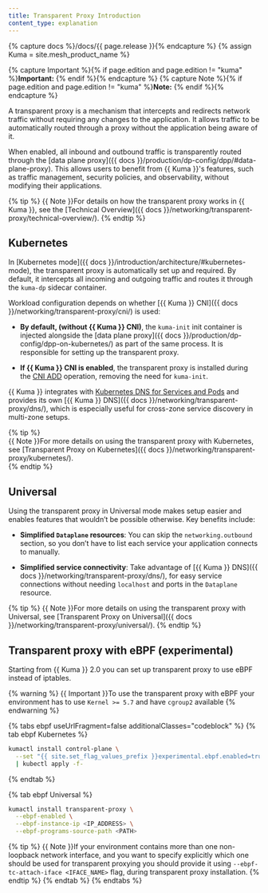 ```yaml
---
title: Transparent Proxy Introduction
content_type: explanation
---
```


{% capture docs %}/docs/{{ page.release }}{% endcapture %}
{% assign Kuma = site.mesh_product_name %}

{% capture Important %}{% if page.edition and page.edition != "kuma" %}**Important:** {% endif %}{% endcapture %}
{% capture Note %}{% if page.edition and page.edition != "kuma" %}**Note:** {% endif %}{% endcapture %}

A transparent proxy is a mechanism that intercepts and redirects network traffic without requiring any changes to the application. It allows traffic to be automatically routed through a proxy without the application being aware of it.

When enabled, all inbound and outbound traffic is transparently routed through the [data plane proxy]({{ docs }}/production/dp-config/dpp/#data-plane-proxy). This allows users to benefit from {{ Kuma }}'s features, such as traffic management, security policies, and observability, without modifying their applications.

{% tip %}
{{ Note }}For details on how the transparent proxy works in {{ Kuma }}, see the [Technical Overview]({{ docs }}/networking/transparent-proxy/technical-overview/).
{% endtip %}

## Kubernetes

In [Kubernetes mode]({{ docs }}/introduction/architecture/#kubernetes-mode), the transparent proxy is automatically set up and required. By default, it intercepts all incoming and outgoing traffic and routes it through the `kuma-dp` sidecar container.

Workload configuration depends on whether [{{ Kuma }} CNI]({{ docs }}/networking/transparent-proxy/cni/) is used:

- **By default, (without {{ Kuma }} CNI)**, the `kuma-init` init container is injected alongside the [data plane proxy]({{ docs }}/production/dp-config/dpp-on-kubernetes/) as part of the same process. It is responsible for setting up the transparent proxy.

- **If {{ Kuma }} CNI is enabled**, the transparent proxy is installed during the [CNI ADD](https://www.cni.dev/docs/spec/#add-add-container-to-network-or-apply-modifications) operation, removing the need for `kuma-init`.

{{ Kuma }} integrates with [Kubernetes DNS for Services and Pods](https://kubernetes.io/docs/concepts/services-networking/dns-pod-service/) and provides its own [{{ Kuma }} DNS]({{ docs }}/networking/transparent-proxy/dns/), which is especially useful for cross-zone service discovery in multi-zone setups.

{% tip %}  
{{ Note }}For more details on using the transparent proxy with Kubernetes, see [Transparent Proxy on Kubernetes]({{ docs }}/networking/transparent-proxy/kubernetes/).  
{% endtip %}

## Universal

Using the transparent proxy in Universal mode makes setup easier and enables features that wouldn’t be possible otherwise. Key benefits include:

- **Simplified `Dataplane` resources**: You can skip the `networking.outbound` section, so you don’t have to list each service your application connects to manually.

- **Simplified service connectivity**: Take advantage of [{{ Kuma }} DNS]({{ docs }}/networking/transparent-proxy/dns/), for easy service connections without needing `localhost` and ports in the `Dataplane` resource.

{% tip %}
{{ Note }}For more details on using the transparent proxy with Universal, see [Transparent Proxy on Universal]({{ docs }}/networking/transparent-proxy/universal/).
{% endtip %}

## Transparent proxy with eBPF (experimental)

Starting from {{ Kuma }} 2.0 you can set up transparent proxy to use eBPF instead of iptables.

{% warning %}
{{ Important }}To use the transparent proxy with eBPF your environment has to use `Kernel >= 5.7` and have `cgroup2` available
{% endwarning %}

{% tabs ebpf useUrlFragment=false additionalClasses="codeblock" %}
{% tab ebpf Kubernetes %}
```sh
kumactl install control-plane \
  --set "{{ site.set_flag_values_prefix }}experimental.ebpf.enabled=true" \
  | kubectl apply -f-
```
{% endtab %}

{% tab ebpf Universal %}
```sh
kumactl install transparent-proxy \
  --ebpf-enabled \
  --ebpf-instance-ip <IP_ADDRESS> \
  --ebpf-programs-source-path <PATH>
```

{% tip %}
{{ Note }}If your environment contains more than one non-loopback network interface, and you want to specify explicitly which one should be used for transparent proxying you should provide it using `--ebpf-tc-attach-iface <IFACE_NAME>` flag, during transparent proxy installation.
{% endtip %}
{% endtab %}
{% endtabs %}
